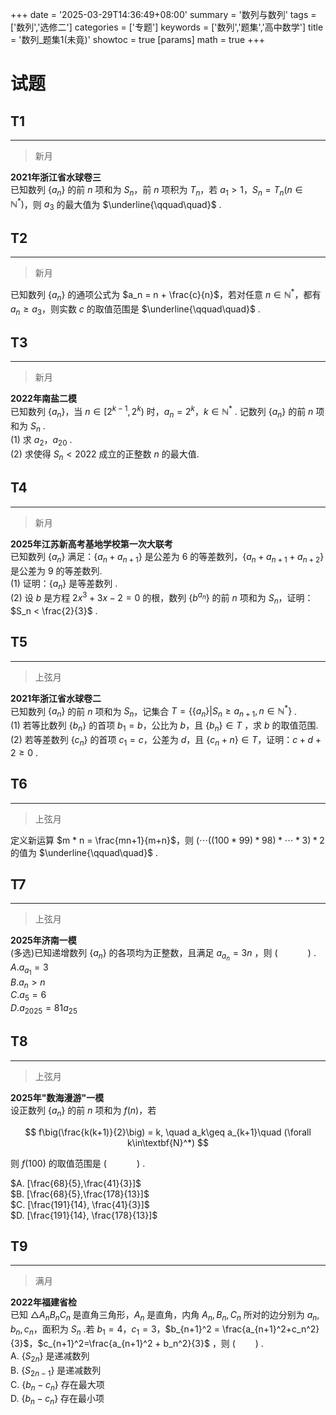 +++
date = '2025-03-29T14:36:49+08:00'
summary = '数列与数列'
tags = ['数列','选修二']
categories = ['专题']
keywords = ['数列','题集','高中数学']
title = '数列_题集1(未竟)'
showtoc = true
[params]
    math = true
+++

# 试题


## T1
------
> 新月

**2021年浙江省水球卷三**                                  
已知数列 $\{a_n\}$ 的前 $n$ 项和为 $S_n$，前 $n$ 项积为 $T_n$，若 $a_1 > 1$，$S_n = T_n(n\in\mathbb{N^*})$，则 $a_3$ 的最大值为 $\underline{\qquad\quad}$ .                     


## T2
-------
> 新月

已知数列 $\{a_n\}$ 的通项公式为 $a_n = n + \frac{c}{n}$，若对任意 $n\in\mathbb{N^*}$，都有 $a_n \geq a_3$，则实数 $c$ 的取值范围是 $\underline{\qquad\quad}$ .           


## T3
-------
> 新月

**2022年南盐二模**                  
已知数列 $\{a_n\}$，当 $n\in[2^{k-1},2^k)$ 时，$a_n = 2^k$，$k\in\mathbb{N^*}$ . 记数列 $\{a_n\}$ 的前 $n$ 项和为 $S_n$ .            
(1) 求 $a_2$，$a_{20}$ .              
(2) 求使得 $S_n < 2022$ 成立的正整数 $n$ 的最大值.          



## T4
------
> 新月

**2025年江苏新高考基地学校第一次大联考**                         
已知数列 $\{a_n\}$ 满足：$\{a_n + a_{n+1}\}$ 是公差为 $6$ 的等差数列，$\{a_n + a_{n+1} + a_{n+2}\}$ 是公差为 $9$ 的等差数列.                    
(1) 证明：$\{a_n\}$ 是等差数列 .                  
(2) 设 $b$ 是方程 $2x^3 + 3x - 2 = 0$ 的根，数列 $\{b^{a_n}\}$ 的前 $n$ 项和为 $S_n$，证明：$S_n < \frac{2}{3}$  .     


## T5
-------
> 上弦月          

**2021年浙江省水球卷二**                   
已知数列 $\{a_n\}$ 的前 $n$ 项和为 $S_n$，记集合 $T = \{\{a_n\}|S_n\geq a_{n+1},n\in\mathbb{N^*}\}$ .            
(1) 若等比数列 $\{b_n\}$ 的首项 $b_1 = b$，公比为 $b$，且 $\{b_n\}\in T$ ，求 $b$ 的取值范围.           
(2) 若等差数列 $\{c_n\}$ 的首项 $c_1=c$，公差为 $d$，且 $\{c_n+n\}\in T$，证明：$c+d+2\geq0$ .       



## T6
----------
> 上弦月

定义新运算 $m * n = \frac{mn+1}{m+n}$，则 $(\cdots((100*99)*98)*\cdots*3)*2$ 的值为 $\underline{\qquad\quad}$ .                   


## T7
-------
> 上弦月

**2025年济南一模**                    
(多选)已知递增数列 $\{a_n\}$ 的各项均为正整数，且满足 $a_{a_n} = 3n$ ，则 $(\qquad\quad)$ .               
$A. a_{a_1} = 3$           
$B. a_n > n$              
$C. a_5 = 6$           
$D. a_{2025} = 81a_{25}$          


## T8
----------
>上弦月

**2025年"数海漫游"一模**                      
设正数列 $\{a_n\}$ 的前 $n$ 项和为 $f(n)$，若    

$$
f\big(\frac{k(k+1)}{2}\big) = k, \quad a_k\geq a_{k+1}\quad (\forall k\in\textbf{N}^*)
$$

则 $f(100)$ 的取值范围是 $(\qquad\quad)$ .                               

$A. [\frac{68}{5},\frac{41}{3}]$              
$B. [\frac{68}{5},\frac{178}{13}]$             
$C. [\frac{191}{14}, \frac{41}{3}]$               
$D. [\frac{191}{14}, \frac{178}{13}]$               


## T9
------------
> 满月

**2022年福建省检**                         
已知 $\triangle A_nB_nC_n$ 是直角三角形，$A_n$ 是直角，内角 $A_n,B_n,C_n$ 所对的边分别为 $a_n,b_n,c_n$，面积为 $S_n$ .若 $b_1 = 4$，$c_1 = 3$，$b_{n+1}^2 = \frac{a_{n+1}^2+c_n^2}{3}$，$c_{n+1}^2=\frac{a_{n+1}^2 + b_n^2}{3}$ ，则 $(\qquad)$ .                            
A. $\{S_{2n}\}$ 是递减数列      
B. $\{S_{2n-1}\}$ 是递减数列          
C. $\{b_n - c_n\}$ 存在最大项                
D. $\{b_n - c_n\}$ 存在最小项            










